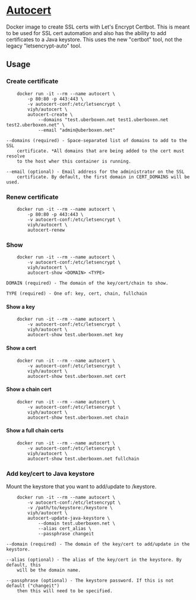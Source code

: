 # [Autocert](https://github.com/viyh/autocert) #

Docker image to create SSL certs with Let's Encrypt Certbot. This is meant to be used for SSL cert automation and also has the ability to add certificates to a Java keystore. This uses the new "certbot" tool, not the legacy "letsencrypt-auto" tool.

## Usage ##

### Create certificate ###

        docker run -it --rm --name autocert \
            -p 80:80 -p 443:443 \
            -v autocert-conf:/etc/letsencrypt \
            viyh/autocert \
            autocert-create \
                --domains "test.uberboxen.net test1.uberboxen.net test2.uberboxen.net" \
                --email "admin@uberboxen.net"

    --domains (required) - Space-separated list of domains to add to the SSL
        certificate. *All domains that are being added to the cert must resolve
        to the host wher this container is running.

    --email (optional) - Email address for the administrator on the SSL
        certificate. By default, the first domain in CERT_DOMAINS will be used.

### Renew certificate ###

        docker run -it --rm --name autocert \
            -p 80:80 -p 443:443 \
            -v autocert-conf:/etc/letsencrypt \
            viyh/autocert \
            autocert-renew

### Show ###

        docker run -it --rm --name autocert \
            -v autocert-conf:/etc/letsencrypt \
            viyh/autocert \
            autocert-show <DOMAIN> <TYPE>

    DOMAIN (required) - The domain of the key/cert/chain to show.

    TYPE (required) - One of: key, cert, chain, fullchain

#### Show a key ####

        docker run -it --rm --name autocert \
            -v autocert-conf:/etc/letsencrypt \
            viyh/autocert \
            autocert-show test.uberboxen.net key

#### Show a cert ####

        docker run -it --rm --name autocert \
            -v autocert-conf:/etc/letsencrypt \
            viyh/autocert \
            autocert-show test.uberboxen.net cert

#### Show a chain cert ####

        docker run -it --rm --name autocert \
            -v autocert-conf:/etc/letsencrypt \
            viyh/autocert \
            autocert-show test.uberboxen.net chain

#### Show a full chain certs ####

        docker run -it --rm --name autocert \
            -v autocert-conf:/etc/letsencrypt \
            viyh/autocert \
            autocert-show test.uberboxen.net fullchain

### Add key/cert to Java keystore ###

Mount the keystore that you want to add/update to /keystore.

        docker run -it --rm --name autocert \
            -v autocert-conf:/etc/letsencrypt \
            -v /path/to/keystore:/keystore \
            viyh/autocert \
            autocert-update-java-keystore \
                --domain test.uberboxen.net \
                --alias cert_alias \
                --passphrase changeit

    --domain (required) - The domain of the key/cert to add/update in the keystore.

    --alias (optional) - The alias of the key/cert in the keystore. By default, this
        will be the domain name.

    --passphrase (optional) - The keystore password. If this is not default ("changeit")
        then this will need to be specified.
